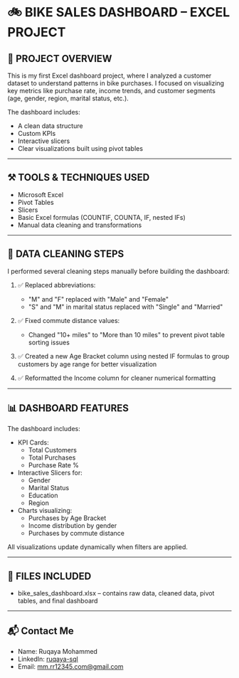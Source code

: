 # 🚲 BIKE SALES DASHBOARD – EXCEL PROJECT

## 📌 PROJECT OVERVIEW

This is my first Excel dashboard project, where I analyzed a customer dataset to understand patterns in bike purchases. I focused on visualizing key metrics like purchase rate, income trends, and customer segments (age, gender, region, marital status, etc.).  

The dashboard includes:
- A clean data structure
- Custom KPIs
- Interactive slicers
- Clear visualizations built using pivot tables

---

## ⚒️ TOOLS & TECHNIQUES USED

- Microsoft Excel
- Pivot Tables
- Slicers
- Basic Excel formulas (COUNTIF, COUNTA, IF, nested IFs)
- Manual data cleaning and transformations

---

## 🧹 DATA CLEANING STEPS

I performed several cleaning steps manually before building the dashboard:

1. ✅ Replaced abbreviations:
   - "M" and "F" replaced with "Male" and "Female"
   - "S" and "M" in marital status replaced with "Single" and "Married"

2. ✅ Fixed commute distance values:
   - Changed "10+ miles" to "More than 10 miles" to prevent pivot table sorting issues

3. ✅ Created a new Age Bracket column using nested IF formulas to group customers by age range for better visualization 

4. ✅ Reformatted the Income column for cleaner numerical formatting

---

## 📊 DASHBOARD FEATURES

The dashboard includes:
- KPI Cards:
  - Total Customers
  - Total Purchases
  - Purchase Rate %
- Interactive Slicers for:
  - Gender
  - Marital Status
  - Education
  - Region
- Charts visualizing:
  - Purchases by Age Bracket
  - Income distribution by gender
  - Purchases by commute distance

All visualizations update dynamically when filters are applied.

---

## 📂 FILES INCLUDED

- bike_sales_dashboard.xlsx – contains raw data, cleaned data, pivot tables, and final dashboard

---

## 📬 Contact Me

- Name: Ruqaya Mohammed  
- LinkedIn: [ruqaya-sql](http://www.linkedin.com/in/ruqaya-sql)  
- Email: mm.rr12345.com@gmail.com
